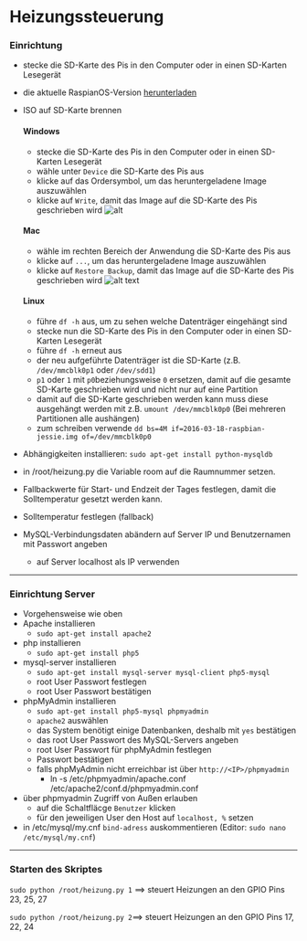 # Heizungssteuerung

### Einrichtung

- stecke die SD-Karte des Pis in den Computer oder in einen SD-Karten Lesegerät
- die aktuelle RaspianOS-Version [herunterladen](https://www.raspberrypi.org/downloads/raspbian/)
- ISO auf SD-Karte brennen

  #### Windows
  
  - stecke die SD-Karte des Pis in den Computer oder in einen SD-Karten Lesegerät
  - wähle unter `Device` die SD-Karte des Pis aus
  - klicke auf das Ordersymbol, um das heruntergeladene Image auszuwählen
  - klicke auf `Write`, damit das Image auf die SD-Karte des Pis geschrieben wird
  ![alt](https://fusix.de/upload/win32diskimager.png "Win32DiskImager")

  #### Mac
  
  - wähle im rechten Bereich der Anwendung die SD-Karte des Pis aus
  - klicke auf `...`, um das heruntergeladene Image auszuwählen
  - klicke auf `Restore Backup`, damit das Image auf die SD-Karte des Pis geschrieben wird
  ![alt text](https://fusix.de/upload/apibaker.png "Apple Pi Baker")
  
  #### Linux
  
  - führe `df -h` aus, um zu sehen welche Datenträger eingehängt sind
  - stecke nun die SD-Karte des Pis in den Computer oder in einen SD-Karten Lesegerät
  - führe `df -h` erneut aus
  - der neu aufgeführte Datenträger ist die SD-Karte (z.B. `/dev/mmcblk0p1` oder `/dev/sdd1`)
  -  `p1` oder `1` mit `p0`beziehungsweise `0` ersetzen, damit auf die gesamte SD-Karte geschrieben wird und nicht nur auf eine Partition
  - damit auf die SD-Karte geschrieben werden kann muss diese ausgehängt werden mit z.B. `umount /dev/mmcblk0p0` (Bei mehreren Partitionen alle aushängen)
  - zum schreiben verwende `dd bs=4M if=2016-03-18-raspbian-jessie.img of=/dev/mmcblk0p0`
  
- Abhängigkeiten installieren: `sudo apt-get install python-mysqldb`
- in /root/heizung.py die Variable room auf die Raumnummer setzen.
- Fallbackwerte für Start- und Endzeit der Tages festlegen, damit die Solltemperatur gesetzt werden kann.
- Solltemperatur festlegen (fallback)
- MySQL-Verbindungsdaten abändern auf Server IP und Benutzernamen mit Passwort angeben
  - auf Server localhost als IP verwenden

---

### Einrichtung Server

- Vorgehensweise wie oben
- Apache installieren
  - `sudo apt-get install apache2`
- php installieren
  - `sudo apt-get install php5`
- mysql-server installieren
  - `sudo apt-get install mysql-server mysql-client php5-mysql`
  - root User Passwort festlegen
  - root User Passwort bestätigen
- phpMyAdmin installieren
  - `sudo apt-get install php5-mysql phpmyadmin`
  - `apache2` auswählen
  - das System benötigt einige Datenbanken, deshalb mit `yes` bestätigen
  - das root User Passwort des MySQL-Servers angeben
  - root User Passwort für phpMyAdmin festlegen
  - Passwort bestätigen
  - falls phpMyAdmin nicht erreichbar ist über `http://<IP>/phpmyadmin`
    - ln -s /etc/phpmyadmin/apache.conf /etc/apache2/conf.d/phpmyadmin.conf
- über phpmyadmin Zugriff von Außen erlauben
  - auf die Schaltfläcge `Benutzer` klicken
  - für den jeweiligen User den Host auf `localhost, %` setzen
- in /etc/mysql/my.cnf `bind-adress` auskommentieren (Editor: `sudo nano /etc/mysql/my.cnf`)

---

### Starten des Skriptes

`sudo python /root/heizung.py 1` ==> steuert Heizungen an den GPIO Pins 23, 25, 27
    
`sudo python /root/heizung.py 2`==> steuert Heizungen an den GPIO Pins 17, 22, 24
